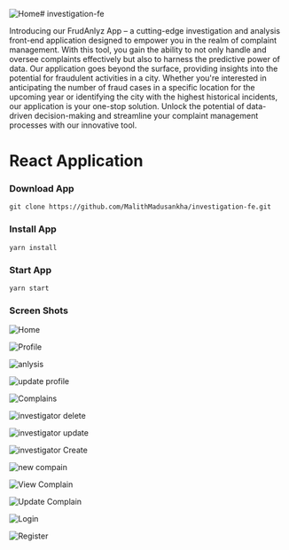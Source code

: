 ![Home](https://github.com/MalithMadusankha/investigation-fe/assets/78203677/04b31a9d-f104-4e09-b99b-a1cf4e318937)# investigation-fe

Introducing our FrudAnlyz App – a cutting-edge investigation and analysis front-end application designed to empower you in the realm of complaint management. With this tool, you gain the ability to not only handle and oversee complaints effectively but also to harness the predictive power of data. Our application goes beyond the surface, providing insights into the potential for fraudulent activities in a city. Whether you're interested in anticipating the number of fraud cases in a specific location for the upcoming year or identifying the city with the highest historical incidents, our application is your one-stop solution. Unlock the potential of data-driven decision-making and streamline your complaint management processes with our innovative tool.

# React Application

### Download App 

``` git clone https://github.com/MalithMadusankha/investigation-fe.git ```

### Install App
``` yarn install ```

### Start App
``` yarn start ```

### Screen Shots


![Home](https://github.com/MalithMadusankha/investigation-fe/assets/78203677/cd81bb5a-0b4f-41a3-8d9e-ef4fa1e7b728)

![Profile](https://github.com/MalithMadusankha/investigation-fe/assets/78203677/7ebf2468-59ff-4ee5-9d23-fd535216c98c)

![anlysis](https://github.com/MalithMadusankha/investigation-fe/assets/78203677/9ab439bb-bebe-4db0-877d-193d4cca24ce)

![update profile](https://github.com/MalithMadusankha/investigation-fe/assets/78203677/1b3b44a3-1919-4484-bce6-3ff481c409a4)

![Complains](https://github.com/MalithMadusankha/investigation-fe/assets/78203677/0f21605b-672b-47c7-bd64-0975aaed0a27)

![investigator delete](https://github.com/MalithMadusankha/investigation-fe/assets/78203677/c08c308a-85a8-4b52-8d4a-153d4ff6fffe)

![investigator update](https://github.com/MalithMadusankha/investigation-fe/assets/78203677/f989818c-39e9-4a15-ad01-ddcd3ac029b3)

![investigator Create](https://github.com/MalithMadusankha/investigation-fe/assets/78203677/b63245d3-22e6-4d07-8225-ce109f2d00e1)

![new compain](https://github.com/MalithMadusankha/investigation-fe/assets/78203677/1a5030bc-9f9b-4c77-8f83-dde2bd8ed7c8)

![View Complain](https://github.com/MalithMadusankha/investigation-fe/assets/78203677/423de7c6-6cc3-4f9d-a4ce-319ea9de1e65)

![Update Complain](https://github.com/MalithMadusankha/investigation-fe/assets/78203677/f454456e-3d66-4cbb-830b-720c0cf76b14)

![Login](https://github.com/MalithMadusankha/investigation-fe/assets/78203677/cb54e9a7-1be5-41c8-81ca-6d7a5324c05e)

![Register](https://github.com/MalithMadusankha/investigation-fe/assets/78203677/9f42e04b-e328-4cde-ace1-ad39a475b6cb)


